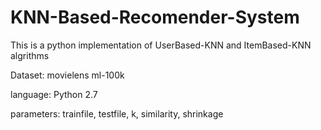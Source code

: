 # KNN-Based-Recomender-System
This is a python implementation of UserBased-KNN and ItemBased-KNN algrithms

Dataset: movielens ml-100k

language: Python 2.7

parameters: trainfile, testfile, k, similarity, shrinkage
